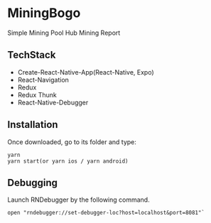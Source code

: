 # MiningBogo

Simple Mining Pool Hub Mining Report

## TechStack
* Create-React-Native-App(React-Native, Expo)
* React-Navigation
* Redux
* Redux Thunk
* React-Native-Debugger

## Installation
Once downloaded, go to its folder and type:
```
yarn
yarn start(or yarn ios / yarn android)
```

## Debugging
Launch RNDebugger by the following command.
```
open "rndebugger://set-debugger-loc?host=localhost&port=8081"`
```

